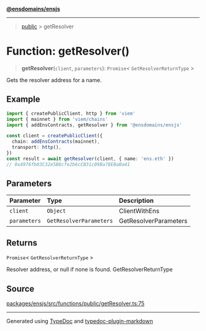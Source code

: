 [**@ensdomains/ensjs**](../README.md)

---

> [public](README.md) > getResolver

# Function: getResolver()

> **getResolver**(`client`, `parameters`): `Promise`\< `GetResolverReturnType` \>

Gets the resolver address for a name.

## Example

```ts
import { createPublicClient, http } from 'viem'
import { mainnet } from 'viem/chains'
import { addEnsContracts, getResolver } from '@ensdomains/ensjs'

const client = createPublicClient({
  chain: addEnsContracts(mainnet),
  transport: http(),
})
const result = await getResolver(client, { name: 'ens.eth' })
// 0x4976fb03C32e5B8cfe2b6cCB31c09Ba78EBaBa41
```

## Parameters

| Parameter    | Type                    | Description           |
| :----------- | :---------------------- | :-------------------- |
| `client`     | `Object`                | ClientWithEns         |
| `parameters` | `GetResolverParameters` | GetResolverParameters |

## Returns

`Promise`\< `GetResolverReturnType` \>

Resolver address, or null if none is found. GetResolverReturnType

## Source

[packages/ensjs/src/functions/public/getResolver.ts:75](https://github.com/ensdomains/ensjs-v3/blob/278f5349/packages/ensjs/src/functions/public/getResolver.ts#L75)

---

Generated using [TypeDoc](https://typedoc.org/) and [typedoc-plugin-markdown](https://www.npmjs.com/package/typedoc-plugin-markdown)
